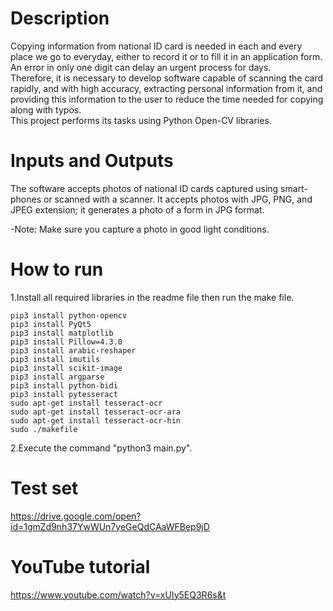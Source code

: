 
# Description
Copying information from national ID card is needed in each and every place we go to everyday, either to record it or to fill it in an application form. An error in only one digit can delay an urgent process for days.   
Therefore, it is necessary to develop software capable of scanning the card rapidly, and with high accuracy, extracting personal information from it, and providing this information to the user to reduce the time needed for copying along with typos.   
This project performs its tasks using Python Open-CV libraries.

# Inputs and Outputs
The software accepts photos of national ID cards captured using smart-phones or scanned with a scanner. It accepts photos with JPG, PNG, and JPEG extension; it generates a photo of a form in JPG format.  
  
  -Note: Make sure you capture a photo in good light conditions.
# How to run
1.Install all required libraries in the readme file then run the make file.   
```   
pip3 install python-opencv   
pip3 install PyQt5   
pip3 install matplotlib   
pip3 install Pillow=4.3.0   
pip3 install arabic-reshaper   
pip3 install imutils   
pip3 install scikit-image   
pip3 install argparse   
pip3 install python-bidi   
pip3 install pytesseract   
sudo apt-get install tesseract-ocr   
sudo apt-get install tesseract-ocr-ara   
sudo apt-get install tesseract-ocr-hin   
sudo ./makefile   
```     
2.Execute the command "python3 main.py".

# Test set
https://drive.google.com/open?id=1gmZd9nh37YwWUn7yeGeQdCAaWFBep9jD

# YouTube tutorial
https://www.youtube.com/watch?v=xUIy5EQ3R6s&t
